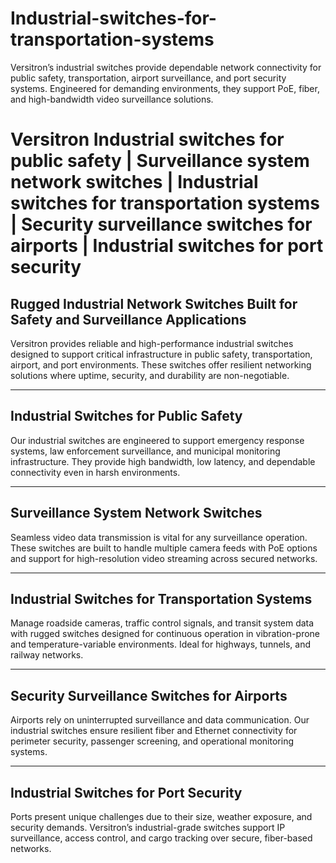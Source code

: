 # Industrial-switches-for-transportation-systems
Versitron’s industrial switches provide dependable network connectivity for public safety, transportation, airport surveillance, and port security systems. Engineered for demanding environments, they support PoE, fiber, and high-bandwidth video surveillance solutions.

# Versitron Industrial switches for public safety | Surveillance system network switches | Industrial switches for transportation systems | Security surveillance switches for airports | Industrial switches for port security

## Rugged Industrial Network Switches Built for Safety and Surveillance Applications

Versitron provides reliable and high-performance industrial switches designed to support critical infrastructure in public safety, transportation, airport, and port environments. These switches offer resilient networking solutions where uptime, security, and durability are non-negotiable.

---

## Industrial Switches for Public Safety  
Our industrial switches are engineered to support emergency response systems, law enforcement surveillance, and municipal monitoring infrastructure. They provide high bandwidth, low latency, and dependable connectivity even in harsh environments.

---

## Surveillance System Network Switches  
Seamless video data transmission is vital for any surveillance operation. These switches are built to handle multiple camera feeds with PoE options and support for high-resolution video streaming across secured networks.

---

## Industrial Switches for Transportation Systems  
Manage roadside cameras, traffic control signals, and transit system data with rugged switches designed for continuous operation in vibration-prone and temperature-variable environments. Ideal for highways, tunnels, and railway networks.

---

## Security Surveillance Switches for Airports  
Airports rely on uninterrupted surveillance and data communication. Our industrial switches ensure resilient fiber and Ethernet connectivity for perimeter security, passenger screening, and operational monitoring systems.

---

## Industrial Switches for Port Security  
Ports present unique challenges due to their size, weather exposure, and security demands. Versitron’s industrial-grade switches support IP surveillance, access control, and cargo tracking over secure, fiber-based networks.

